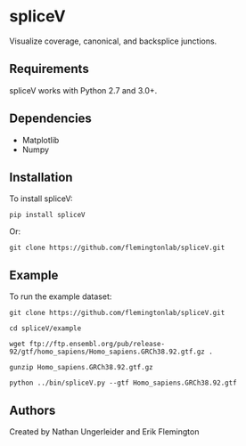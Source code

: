# spliceV #
Visualize coverage, canonical, and backsplice junctions.
## Requirements ##
spliceV works with Python 2.7 and 3.0+.
## Dependencies ##
* Matplotlib
* Numpy
## Installation ##
To install spliceV:

```
pip install spliceV
```

Or:

```
git clone https://github.com/flemingtonlab/spliceV.git
```

## Example ##
To run the example dataset:

```
git clone https://github.com/flemingtonlab/spliceV.git 

cd spliceV/example 

wget ftp://ftp.ensembl.org/pub/release-92/gtf/homo_sapiens/Homo_sapiens.GRCh38.92.gtf.gz .

gunzip Homo_sapiens.GRCh38.92.gtf.gz 

python ../bin/spliceV.py --gtf Homo_sapiens.GRCh38.92.gtf 

```

## Authors ##
Created by Nathan Ungerleider and Erik Flemington
